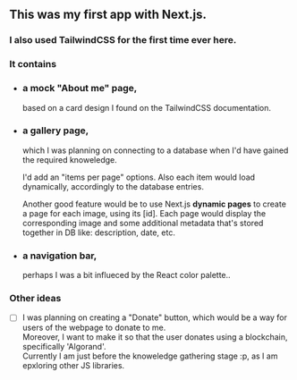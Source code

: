 ## This was my first app with Next.js.   
### I also used TailwindCSS for the first time ever here.

### It contains 
+ ###  a mock "About me" page,  
  
  based on a card design I found on the TailwindCSS documentation.

 + ### a gallery page,  
    
    which I was planning on connecting to a database when I'd have gained the required knoweledge.   
      
      I'd add an "items per page" options. Also each item would load dynamically, accordingly to the database entries.
      
      Another good feature would be to use Next.js **dynamic pages** to create a page for each image, using its [id]. Each page would display the corresponding image and some additional metadata that's stored together in DB like: description, date, etc.
      
  + ### a navigation bar,
 	perhaps I was a bit influeced by the React color palette..
 	
 	
 	
	
  ### Other ideas
- [ ] I was planning on creating a "Donate" button, which would be a way for users of the webpage to donate to me.  
Moreover, I want to make it so that the user donates using a blockchain, specifically 'Algorand'.   
Currently I am just before the knoweledge gathering stage :p, as I am epxloring other JS libraries.
